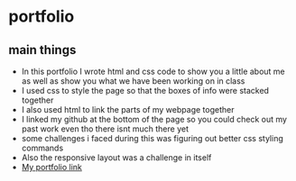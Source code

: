 # portfolio
## main things
- In this portfolio I wrote html and css code to show you a little about me as well as show you what we have been working on in class
- I used css to style the page so that the boxes of info were stacked together
- I also used html to link the parts of my webpage together
- I linked my github at the bottom of the page so you could check out my past work even tho there isnt much there yet
- some challenges i faced during this was figuring out better css styling commands
- Also the responsive layout was a challenge in itself
- [My portfolio link](l)

